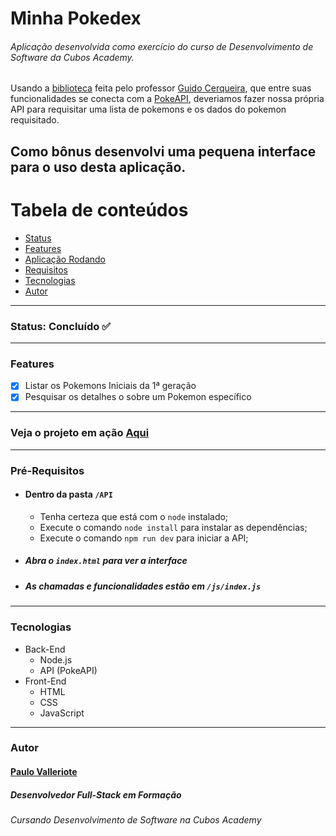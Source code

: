 # Minha Pokedex
###### Aplicação desenvolvida como exercício do curso de Desenvolvimento de Software da Cubos Academy.

Usando a [biblioteca](https://www.npmjs.com/package/utils-playground) feita pelo professor [Guido Cerqueira](https://github.com/guidocerqueira), que entre suas funcionalidades se conecta com a [PokeAPI](https://pokeapi.co/api/v2), deveriamos fazer nossa própria API para requisitar uma lista de pokemons e os dados do pokemon requisitado.

Como bônus desenvolvi uma pequena interface para o uso desta aplicação.
---
Tabela de conteúdos
=========
<!--ts-->
* [Status](#status-concluído-white_check_mark)
* [Features](#features)
* [Aplicação Rodando](#veja-o-projeto-em-ação-aqui)
* [Requisitos](#pré-requisitos)
* [Tecnologias](#tecnologias)
* [Autor](#autor)
<!--te-->
---
### Status: Concluído :white_check_mark:
---
### Features
- [x] Listar os Pokemons Iniciais da 1ª geração
- [x] Pesquisar os detalhes o sobre um Pokemon específico
---
### Veja o projeto em ação [Aqui]()
---
### Pré-Requisitos
- #### Dentro da pasta `/API`
  - Tenha certeza que está com o `node` instalado;
  - Execute o comando `node install` para instalar as dependências;
  - Execute o comando `npm run dev` para iniciar a API;
- ##### Abra o `index.html` para ver a interface
- ##### As chamadas e funcionalidades estão em `/js/index.js`
---
### Tecnologias
- Back-End
  - Node.js
  - API (PokeAPI)
- Front-End
  - HTML
  - CSS
  - JavaScript
---
### Autor 

#### [Paulo Valleriote](https://www.linkedin.com/in/paulovalleriote/)
##### Desenvolvedor Full-Stack em Formação
###### Cursando Desenvolvimento de Software na Cubos Academy